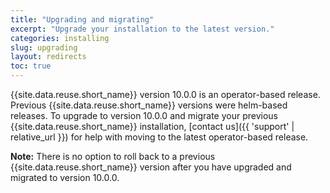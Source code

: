 ```yaml
---
title: "Upgrading and migrating"
excerpt: "Upgrade your installation to the latest version."
categories: installing
slug: upgrading
layout: redirects
toc: true
---
```


{{site.data.reuse.short_name}} version 10.0.0 is an operator-based release. Previous {{site.data.reuse.short_name}} versions were helm-based releases. To upgrade to version 10.0.0 and migrate your previous {{site.data.reuse.short_name}} installation, [contact us]({{ 'support' | relative_url }}) for help with moving to the latest operator-based release.

**Note:** There is no option to roll back to a previous {{site.data.reuse.short_name}} version after you have upgraded and migrated to version 10.0.0.
